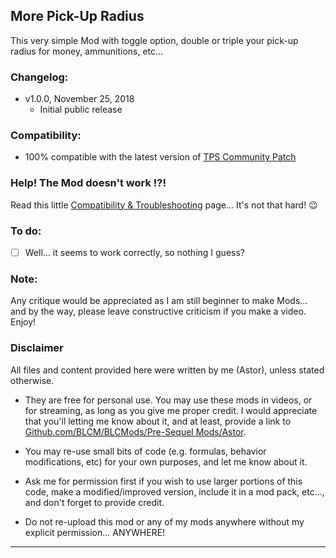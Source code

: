 ## More Pick-Up Radius

This very simple Mod with toggle option, double or triple your pick-up radius for money, ammunitions, etc...

### Changelog:
- v1.0.0, November 25, 2018
  - Initial public release
 
### Compatibility:

- 100% compatible with the latest version of [TPS Community Patch](https://github.com/BLCM/BLCMods/tree/master/Pre%20Sequel%20Mods/Community%20Patch)

### Help! The Mod doesn't work !?!

Read this little [Compatibility & Troubleshooting](https://github.com/BLCM/BLCMods/tree/master/Pre%20Sequel%20Mods/Astor/Compatibility%20%26%20Troubleshooting) page... It's not that hard!  :wink:

### To do:

- [ ] Well... it seems to work correctly, so nothing I guess?
  
### Note: 

Any critique would be appreciated as I am still beginner to make Mods... and by the way, please leave constructive criticism if you make a video. 
Enjoy!

### Disclaimer

All files and content provided here were written by me (Astor), unless stated otherwise.

- They are free for personal use. You may use these mods in videos, or for streaming, as long as you give me proper credit. I would appreciate that you'll letting me know about it, and at least, provide a link to [Github.com/BLCM/BLCMods/Pre-Sequel Mods/Astor](https://github.com/BLCM/BLCMods/tree/master/Pre%20Sequel%20Mods/Astor).

- You may re-use small bits of code (e.g. formulas, behavior modifications, etc) for your own purposes, and let me know about it. 

- Ask me for permission first if you wish to use larger portions of this code, make a modified/improved version, include it in a mod pack, etc..., and don't forget to provide credit.

- Do not re-upload this mod or any of my mods anywhere without my explicit permission... ANYWHERE!

* * * * *



